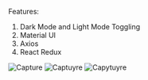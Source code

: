 Features: 
  1. Dark Mode and Light Mode Toggling
  2. Material UI
  3. Axios
  4. React Redux

![Capture](https://github.com/KM-Mozammel/Weather-App-React/assets/49829493/0623e7bf-3e07-411b-a3c3-93726458b972)
![Captuyre](https://github.com/KM-Mozammel/Weather-App-React/assets/49829493/863b2ee0-9d83-4790-8bdb-10ef23f5ea82)
![Capytuyre](https://github.com/KM-Mozammel/Weather-App-React/assets/49829493/c3dc4f3c-d732-4038-ac0d-9b5a8a5e61e3)
